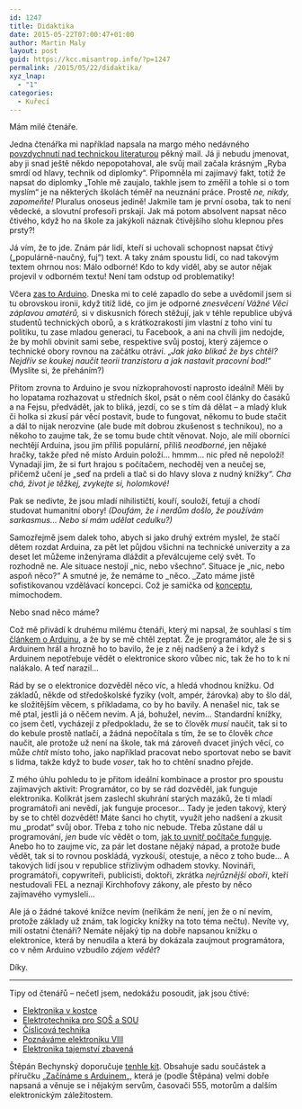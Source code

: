 ```yaml
---
id: 1247
title: Didaktika
date: 2015-05-22T07:00:47+01:00
author: Martin Maly
layout: post
guid: https://kcc.misantrop.info/?p=1247
permalink: /2015/05/22/didaktika/
xyz_lnap:
  - "1"
categories:
  - Kuřecí
---
```

Mám milé čtenáře.

Jedna čtenářka mi například napsala na margo mého nedávného [povzdychnutí nad technickou literaturou](https://kcc.misantrop.info/2015/05/15/literatura/) pěkný mail. Já ji nebudu jmenovat, aby ji snad ještě někdo nepopotahoval, ale svůj mail začala krásným &#8222;Ryba smrdí od hlavy, technik od diplomky&#8220;. Připomněla mi zajímavý fakt, totiž že napsat do diplomky &#8222;Tohle mě zaujalo, takhle jsem to změřil a tohle si o tom myslím&#8220; je na některých školách téměř na neuznání práce. Prostě _ne, nikdy, zapomeňte!_ Pluralus onoseus jedině! Jakmile tam je první osoba, tak to není vědecké, a slovutní profesoři prskají. Jak má potom absolvent napsat něco čtivého, když ho na škole za jakýkoli náznak čtivějšího slohu klepnou přes prsty?!

Já vím, že to jde. Znám pár lidí, kteří si uchovali schopnost napsat čtivý (&#8222;populárně-naučný, fuj&#8220;) text. A taky znám spoustu lidí, co nad takovým textem ohrnou nos: Málo odborné! Kdo to kdy viděl, aby se autor nějak projevil v odborném textu! Není tam odstup od problematiky!

Včera [zas to Arduino](https://kcc.misantrop.info/2015/05/21/jednoduche/). Dneska mi to celé zapadlo do sebe a uvědomil jsem si tu obrovskou ironii, když titíž lidé, co jim je odporné _znesvěcení Vážné Věci záplavou amatérů,_ si v diskusních fórech stěžují, jak v téhle republice ubývá studentů technických oborů, a s krátkozrakostí jim vlastní z toho viní tu politiku, tu zase mladou generaci, tu Facebook, a ani na chvíli jim nedojde, že by mohli obvinit sami sebe, respektive svůj postoj, který zájemce o technické obory rovnou na začátku otráví. &#8222;_Jak jako blikač že bys chtěl? Nejdřív se koukej naučit teorii tranzistoru a jak nastavit pracovní bod!_&#8220; (Myslíte si, že přeháním?)

Přitom zrovna to Arduino je svou nízkoprahovostí naprosto ideální! Měli by ho lopatama rozhazovat u středních škol, psát o něm cool články do časáků a na Fejsu, předvádět, jak to bliká, jezdí, co se s tím dá dělat &#8211; a mladý kluk či holka si zkusí pár věcí postavit, bude to fungovat, někomu to bude stačit a dál to nijak nerozvine (ale bude mít dobrou zkušenost s technikou), no a někoho to zaujme tak, že se tomu bude chtít věnovat. Nojo, ale milí oborníci nechtějí Arduina, jsou jim příliš populární, příliš _neodborné_, jen nějaké hračky, takže před ně místo Arduin položí&#8230; hmmm&#8230; nic před ně nepoloží! Vynadají jim, že si furt hrajou s počítačem, nechoděj ven a neučej se, přičemž učení je &#8222;seď na prdeli a tlač si do hlavy slova z nudný knížky&#8220;. _Cha chá, život je těžkej, zvykejte si, holomkové!_ 

Pak se nedivte, že jsou mladí nihilističtí, kouří, souloží, fetují a chodí studovat humanitní obory! _(Doufám, že i nerdům došlo, že používám sarkasmus&#8230; Nebo si mám udělat cedulku?)_

Samozřejmě jsem dalek toho, abych si jako druhý extrém myslel, že stačí dětem rozdat Arduina, za pět let půjdou všichni na technické univerzity a za deset let můžeme inženýrama dláždit a převálcujeme celý svět. To rozhodně ne. Ale situace nestojí &#8222;nic, nebo všechno&#8220;. Situace je &#8222;nic, nebo aspoň něco?&#8220; A smutné je, že nemáme to _něco. _Zato máme jistě sofistikovanou vzdělávací koncepci. Což je samička od [konceptu](https://kcc.misantrop.info/2014/08/26/bajkazyl/), mimochodem.

Nebo snad něco máme?

Což mě přivádí k druhému milému čtenáři, který mi napsal, že souhlasí s tím [článkem o Arduinu](https://kcc.misantrop.info/2015/05/21/jednoduche/), a že by se mě chtěl zeptat. Že je programátor, ale že si s Arduinem hrál a hrozně ho to bavilo, že je z něj nadšený a že i když s Arduinem nepotřebuje vědět o elektronice skoro vůbec nic, tak že ho to k ní nalákalo. A teď narazil&#8230;

Rád by se o elektronice dozvěděl něco víc, a hledá vhodnou knížku. Od základů, někde od středoškolské fyziky (volt, ampér, žárovka) aby to šlo dál, ke složitějším věcem, s příkladama, co by ho bavily. A nenašel nic, tak se mě ptal, jestli já o něčem nevím. A já, bohužel, nevím&#8230; Standardní knížky, co jsem četl, vycházejí z předpokladu, že se to člověk _musí_ naučit, tak si to do kebule prostě natlačí, a žádná nepočítala s tím, že se to člověk _chce_ naučit, ale protože už není na škole, tak má zároveň dvacet jiných věcí, co může _chtít_ místo toho, jako například pracovat nebo sportovat nebo se bavit s lidma, takže když to bude _voser_, tak ho to chtění snadno přejde.

Z mého úhlu pohledu to je přitom ideální kombinace a prostor pro spoustu zajímavých aktivit: Programátor, co by se rád dozvěděl, jak funguje elektronika. Kolikrát jsem zaslechl skuhrání starých mazáků, že ti mladí programátoři ani nevědí, jak funguje procesor&#8230; Tady je jeden takový, který by se to chtěl dozvědět! Máte šanci ho chytit, využít jeho nadšení a zkusit mu &#8222;prodat&#8220; svůj obor. Třeba z toho nic nebude. Třeba zůstane dál u programování, _jen_ bude víc vědět o tom, [jak to uvnitř počítače funguje](https://retrocip.cz/exkurze-mezi-jednicky-a-nuly/). Anebo ho to zaujme víc, za pár let dostane nějaký nápad, a protože bude vědět, tak si to rovnou poskládá, vyzkouší, otestuje, a něco z toho bude&#8230; A takových lidí jsou v republice střízlivým odhadem stovky. Novináři, programátoři, copywriteři, publicisti, doktoři, zkrátka _nejrůznější oboři_, kteří nestudovali FEL a neznají Kirchhofovy zákony, ale přesto by něco zajímavého vymysleli&#8230;

Ale já o žádné takové knížce nevím (neříkám že není, jen že o ní nevím, protože základy už znám, tak logicky knížky na toto téma nečtu). Nevíte vy, milí ostatní čtenáři? Nemáte nějaký tip na dobře napsanou knížku o elektronice, která by nenudila a která by dokázala zaujmout programátora, co v něm Arduino vzbudilo _zájem vědět_?

Díky.

* * *

Tipy od čtenářů &#8211; nečetl jsem, nedokážu posoudit, jak jsou čtivé:

  * [Elektronika v kostce](https://knihy.abz.cz/prodej/elektronika-v-kostce)
  * [Elektrotechnika pro SOŠ a SOU](https://knihy.abz.cz/prodej/elektrotechnika-i-pro-sos-a-sou)
  * [Číslicová technika](https://knihy.abz.cz/prodej/cislicova-technika-zaklady-konstrukterske-praxe)
  * [Poznáváme elektroniku VIII](https://www.martinus.cz/?uItem=25700)
  * [Elektronika tajemství zbavená](https://shop.ben.cz/cz/120955-elektronika-tajemstvi-zbavena-5.aspx)

Štěpán Bechynský doporučuje [tenhle kit](https://www.snailshop.cz/sady-soucastek/1562-zaciname-s-arduinem-sada-soucastek.html). Obsahuje sadu součástek a příručku &#8222;[Začínáme s Arduinem](https://www.snailshop.cz/literatura/1537-zaciname-s-arduinem-prirucka.html)&#8222;, která je (podle Štěpána) velmi dobře napsaná a věnuje se i nějakým servům, časovači 555, motorům a dalším elektronickým záležitostem.
